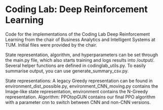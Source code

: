 # Coding Lab: Deep Reinforcement Learning
Code for the implementations of the Coding Lab Deep Reinforcement Learning from the chair of Business Analytics and Intelligent Systems at TUM.
Initial files were provided by the chair.

State representation, algorithm, and hyperparameters can be set through the main.py file, which also starts training and logs results into /output/. Several helper functions are defined in codinglab_utils.py. To easily summarise output, you can use generate_summary_csv.py.

State representations: A legacy Greedy representation can be found in environment_dist_possible.py, environment_CNN_moving.py contains the Image-like state representation, environment contains the N-Greedy representation.
Algorithm: PPOtopGUN contains our final PPO algorithm with a parameter cnn to switch between CNN and non-CNN versions.
